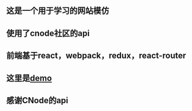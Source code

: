 ## 这是一个用于学习的网站模仿

## 使用了cnode社区的api

## 前端基于react，webpack，redux，react-router

## 这里是[demo](https://only7san.github.io/cnode)

## 感谢CNode的api

